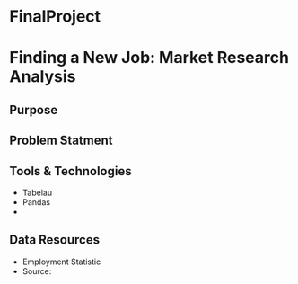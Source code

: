 # FinalProject
# Finding a New Job: Market Research Analysis

## Purpose

## Problem Statment


## Tools & Technologies
- Tabelau
- Pandas
- 


## Data Resources
- Employment Statistic
- Source: 
